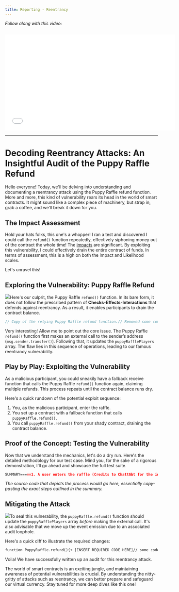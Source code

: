 ```yaml
---
title: Reporting - Reentrancy
---
```


_Follow along with this video:_

## <iframe width="560" height="315" src="VIDEO_LINK" title="vimeo" frameborder="0" allow="accelerometer; autoplay; clipboard-write; encrypted-media; gyroscope; picture-in-picture; web-share" allowfullscreen></iframe>

---

# Decoding Reentrancy Attacks: An Insightful Audit of the Puppy Raffle Refund

Hello everyone! Today, we'll be delving into understanding and documenting a reentrancy attack using the Puppy Raffle refund function. More and more, this kind of vulnerability rears its head in the world of smart contracts. It might sound like a complex piece of machinery, but strap in, grab a coffee, and we'll break it down for you.

## The Impact Assessment

Hold your hats folks, this one's a whopper! I ran a test and discovered I could call the `refund()` function repeatedly, effectively siphoning money out of the contract the whole time! The [impacts](https://en.wikipedia.org/wiki/Risk_impact) are significant. By exploiting this vulnerability, I could effectively drain the entire contract of funds. In terms of assessment, this is a high on both the Impact and Likelihood scales.

Let's unravel this!

## Exploring the Vulnerability: Puppy Raffle Refund

![](https://cdn.videotap.com/o0EiNXj1ffsPqR9o05L4-50.52.png)Here's our culprit, the Puppy Raffle `refund()` function. In its bare form, it does not follow the prescribed pattern of **Checks-Effects-Interactions** that defends against reentrancy. As a result, it enables participants to drain the contract balance.

```javascript
// Copy of the relying Puppy Raffle refund function.// Removed some comments for cleaner illustration.function PuppyRaffle.refund(){// some code here...// Pay attention to these two lines!}
```

Very interesting! Allow me to point out the core issue. The Puppy Raffle `refund()` function first makes an external call to the sender’s address (`msg.sender.transfer()`). Following that, it updates the `puppyRafflePlayers` array. The flaw lies in this sequence of operations, leading to our famous reentrancy vulnerability.

## Play by Play: Exploiting the Vulnerability

As a malicious participant, you could sneakily have a fallback receive function that calls the Puppy Raffle `refund()` function again, claiming multiple refunds. This process repeats until the contract balance runs dry.

Here's a quick rundown of the potential exploit sequence:

1. You, as the malicious participant, enter the raffle.
2. You set up a contract with a fallback function that calls `puppyRaffle.refund()`.
3. You call `puppyRaffle.refund()` from your shady contract, draining the contract balance.

## Proof of the Concept: Testing the Vulnerability

Now that we understand the mechanics, let's do a dry run. Here's the detailed methodology for our test case. Mind you, for the sake of a rigorous demonstration, I'll go ahead and showcase the full test suite.

```markdown
SUMMARY=====1. A user enters the raffle (Credits to ChattGbt for the idea).2. Attacker sets up a contract with a fallback function that calls `puppyRaffle.refund()`.3. Attacker enters the raffle.4. Attacker calls `puppyRaffle.refund()` from their attack contract, draining the contract balance.CODE=====
```

_The source code that depicts the process would go here, essentially copy-pasting the exact steps outlined in the summary._

## Mitigating the Attack

![](https://cdn.videotap.com/xXoG7dcQXxHHyvPl96re-370.48.png)To seal this vulnerability, the `puppyRaffle.refund()` function should update the `puppyRafflePlayers` array _before_ making the external call. It's also advisable that we move up the event emission due to an associated audit loophole.

Here's a quick diff to illustrate the required changes:

```diff
function PuppyRaffle.refund(){+ [INSERT REQUIRED CODE HERE]// some code here...- [REMOVE VULNERABLE CODE HERE]}
```

Voila! We have successfully written up an audit for this reentrancy attack.

The world of smart contracts is an exciting jungle, and maintaining awareness of potential vulnerabilities is crucial. By understanding the nitty-gritty of attacks such as reentrancy, we can better prepare and safeguard our virtual currency. Stay tuned for more deep dives like this one!

